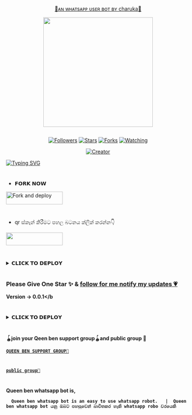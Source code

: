 <p align="center"> 
<u>💖ᴀɴ ᴡʜᴀᴛsᴀᴘᴘ ᴜsᴇʀ ʙᴏᴛ ʙʏ charuka💖</u>
</p>
<p align="center">
<img src="https://i.ibb.co/KDz95BM/IMG-20231119-WA0042.jpg" width="300" height="300"/>
</p>
<p align="center">
  <a href="#"><img src="http://readme-typing-svg.herokuapp.com?color=d1fa02&center=true&vCenter=true&multiline=false&lines=QUEEN+BEN+WHATSAPP+BOT" alt="">

</p>
<p>
<p align="center">
<a href="https://github.com/charukajalanidu?tab=followers"><img title="Followers" src="https://img.shields.io/github/followers/AlipBot?color=green&style=flat-square"></a>
<a href="https://github.com/charukajalanidu/Queen-Ben-Md-/stargazers/"><img title="Stars" src="https://img.shields.io/github/stars/charukajalanidu/Queen-Ben-MD?color=white&style=flat-square"></a>
<a href="https://github.com/charukajalanidu /Queen-Ben-Md/network/members"><img title="Forks" src="https://img.shields.io/github/forks/charukajalanidu/Queen-Ben-MD?color=yellow&style=flat-square"></a>
<a href="https://github.com/charukajalanidu /Queen-Ben-Md/watchers"><img title="Watching" src="https://img.shields.io/github/watchers/charukajalanidu/Queen-Ben-MD?label=Watchers&color=red&style=flat-square"></a>
  
</p>
<p align="center">
<a href="#"><img title="Creator" src="https://img.shields.io/badge/Creator-Mr charuka-red.svg?style=for-the-badge&logo=github"></a>

<a href="https://git.io/typing-svg"><img src="https://readme-typing-svg.demolab.com?font=Fira+Code&pause=1000&color=F70000&background=FF000000&random=false&width=445&lines=%F0%9F%92%97Welcome+to+Queen+ben+;whatsap+bot%F0%9F%92%97;create+by+mr+charuka" alt="Typing SVG" /></a>

#

<!---
alonesaja1/alonesaja1 is a ✨ special ✨ repository because its `README.md` (this file) appears on your GitHub profile.
You can click the Preview link to take a look at your changes.
--->

* 𝗙𝗢𝗥𝗞 𝗡𝗢𝗪
  
<p align="left">
<a href="https://github.com/charukajalanidu/Queen-Ben-MD-/fork"><img align="center" src="https://i.ibb.co/s2r5Rk4/IMG-20231120-144725.jpg" alt="Fork and deploy" height="35" width="155" /></a>


#

* qr ස්කෑන් කිරීමට පහල බටනය ක්ලික් කරන්න👇


<p align="left">
<a href="https://replit.com/@alonesaja1/Queen-Ben-Bot-Qr-Code-1?v=1"><img align="center" src="https://i.ibb.co/7kCKn86/IMG-20231120-164801.jpgalt="scan qr code" height="35" width="155" /></a>


#

<details>
<summary>𝗖𝗟𝗜𝗖𝗞 𝗧𝗢 𝗗𝗘𝗣𝗟𝗢𝗬</summary>


[`Deploy on Railway`](https://railway.app?referralCode=jDDNQq)

[`Deploy on Koyeb`](https://app.koyeb.com/)

[`Deploy on Mogenius`](https://studio.mogenius.com/)

[`Deploy on heroku`](https://heroku.com/deploy?template=https://github.com/alonesaja1/Queen-Ben-MD-)

[`Deploy on Replit`](https://replit.com)

[`Deploy on Uffizzi`](https://www.uffizzi.com/)
</details>

#
<!---
alonesaja1/alonesaja1 is a ✨ special ✨ repository because its `README.md` (this file) appears on your GitHub profile.
You can click the Preview link to take a look at your changes.
--->

#


### Please Give One Star ✨ & [follow for me notify my updates 💗](https://github.com/charukajalanidu)
<b>Version -> 0.0.1</b

#
<details>
<summary>𝗖𝗟𝗜𝗖𝗞 𝗧𝗢 𝗗𝗘𝗣𝗟𝗢𝗬</summary>


[`Deploy on Railway`](https://railway.app?referralCode=jDDNQq)

[`Deploy on Koyeb`](https://app.koyeb.com/)

[`Deploy on Mogenius`](https://studio.mogenius.com/)

[`Deploy on heroku`](https://heroku.com/deploy?template=https://github.com/alonesaja1/Queen-Ben-MD-)

[`Deploy on Replit`](https://replit.com)

[`Deploy on Uffizzi`](https://www.uffizzi.com/)
</details>

#
🪀join your Qeen ben support group🪀and public group 👥


[`QUEEN BEN SUPPORT GROUP🧶`](https://chat.whatsapp.com/IDYYIEgldyuGxS2ZQggbuQ)




#
[`public group🎩`](https://chat.whatsapp.com/EsmgSS4jmo56DENuaIsV0i)

#

Queen ben whatsapp bot is,

      Queen ben whatsapp bot is an easy to use whatsapp robot.   |  Queen ben whatsapp bot යනු ඔබට පහසුවෙන් බාවිතකර හැකි whatsapp robo වරයෙකි
